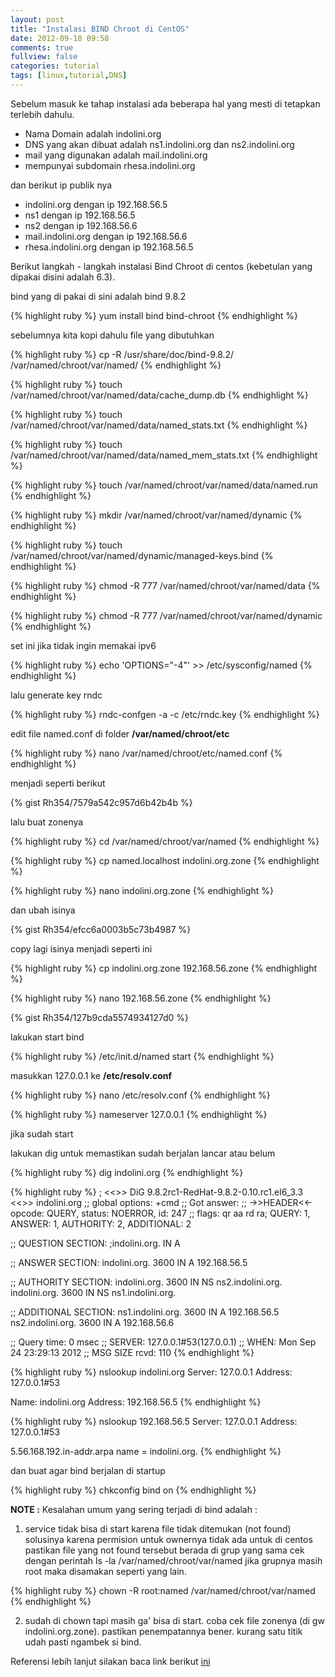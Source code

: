 ```yaml
---
layout: post
title: "Instalasi BIND Chroot di CentOS"
date: 2012-09-18 09:58
comments: true
fullview: false
categories: tutorial
tags: [linux,tutorial,DNS]
---
```


Sebelum masuk ke tahap instalasi ada beberapa hal yang mesti di tetapkan terlebih dahulu.

* Nama Domain adalah indolini.org
* DNS yang akan dibuat adalah ns1.indolini.org dan ns2.indolini.org
* mail yang digunakan adalah mail.indolini.org
* mempunyai subdomain rhesa.indolini.org


dan berikut ip publik nya

* indolini.org dengan ip 192.168.56.5
* ns1 dengan ip 192.168.56.5
* ns2 dengan ip 192.168.56.6
* mail.indolini.org dengan ip 192.168.56.6
* rhesa.indolini.org dengan ip 192.168.56.5

Berikut langkah - langkah instalasi Bind Chroot di centos (kebetulan yang dipakai disini adalah 6.3).

bind yang di pakai di sini adalah bind 9.8.2

{% highlight ruby %}
yum install bind bind-chroot
{% endhighlight %}

sebelumnya kita kopi dahulu file yang dibutuhkan

{% highlight ruby %}
cp -R /usr/share/doc/bind-9.8.2/ /var/named/chroot/var/named/
{% endhighlight %}

{% highlight ruby %}
touch /var/named/chroot/var/named/data/cache_dump.db
{% endhighlight %}

{% highlight ruby %}
touch /var/named/chroot/var/named/data/named_stats.txt
{% endhighlight %}

{% highlight ruby %}
touch /var/named/chroot/var/named/data/named_mem_stats.txt
{% endhighlight %}

{% highlight ruby %}
touch /var/named/chroot/var/named/data/named.run
{% endhighlight %}

{% highlight ruby %}
mkdir /var/named/chroot/var/named/dynamic
{% endhighlight %}

{% highlight ruby %}
touch /var/named/chroot/var/named/dynamic/managed-keys.bind
{% endhighlight %}

{% highlight ruby %}
chmod -R 777 /var/named/chroot/var/named/data
{% endhighlight %}

{% highlight ruby %}
chmod -R 777 /var/named/chroot/var/named/dynamic
{% endhighlight %}

set ini jika tidak ingin memakai ipv6

{% highlight ruby %}
echo 'OPTIONS="-4"' >> /etc/sysconfig/named
{% endhighlight %}

lalu generate key rndc

{% highlight ruby %}
rndc-confgen -a -c /etc/rndc.key
{% endhighlight %}

edit file named.conf di folder **/var/named/chroot/etc**

{% highlight ruby %}
nano /var/named/chroot/etc/named.conf
{% endhighlight %}

menjadi seperti berikut

{% gist Rh354/7579a542c957d6b42b4b %}

lalu buat zonenya

{% highlight ruby %}
cd /var/named/chroot/var/named 
{% endhighlight %}

{% highlight ruby %}
cp named.localhost indolini.org.zone
{% endhighlight %}

{% highlight ruby %}
nano indolini.org.zone
{% endhighlight %}

dan ubah isinya

{% gist Rh354/efcc6a0003b5c73b4987 %}

copy lagi isinya menjadi seperti ini

{% highlight ruby %}
cp indolini.org.zone 192.168.56.zone
{% endhighlight %}

{% highlight ruby %}
nano 192.168.56.zone
{% endhighlight %}

{% gist Rh354/127b9cda5574934127d0 %}

lakukan start bind

{% highlight ruby %}
/etc/init.d/named start
{% endhighlight %}

masukkan 127.0.0.1 ke **/etc/resolv.conf**

{% highlight ruby %}
nano /etc/resolv.conf
{% endhighlight %}

{% highlight ruby %}
nameserver 127.0.0.1
{% endhighlight %}

jika sudah start

lakukan dig untuk memastikan sudah berjalan lancar atau belum

{% highlight ruby %}
dig indolini.org
{% endhighlight %}

{% highlight ruby %}
; <<>> DiG 9.8.2rc1-RedHat-9.8.2-0.10.rc1.el6_3.3 <<>> indolini.org
;; global options: +cmd
;; Got answer:
;; ->>HEADER<<- opcode: QUERY, status: NOERROR, id: 247
;; flags: qr aa rd ra; QUERY: 1, ANSWER: 1, AUTHORITY: 2, ADDITIONAL: 2

;; QUESTION SECTION:
;indolini.org.                      IN      A

;; ANSWER SECTION:
indolini.org.               3600    IN      A       192.168.56.5

;; AUTHORITY SECTION:
indolini.org.               3600    IN      NS      ns2.indolini.org.
indolini.org.               3600    IN      NS      ns1.indolini.org.

;; ADDITIONAL SECTION:
ns1.indolini.org.           3600    IN      A       192.168.56.5
ns2.indolini.org.           3600    IN      A       192.168.56.6

;; Query time: 0 msec
;; SERVER: 127.0.0.1#53(127.0.0.1)
;; WHEN: Mon Sep 24 23:29:13 2012
;; MSG SIZE  rcvd: 110
{% endhighlight %}

{% highlight ruby %}
nslookup indolini.org
Server:         127.0.0.1
Address:        127.0.0.1#53

Name:   indolini.org
Address: 192.168.56.5
{% endhighlight %}

{% highlight ruby %}
 nslookup 192.168.56.5
Server:         127.0.0.1
Address:        127.0.0.1#53

5.56.168.192.in-addr.arpa        name = indolini.org.
{% endhighlight %}

dan buat agar bind berjalan di startup

{% highlight ruby %}
chkconfig bind on
{% endhighlight %}

**NOTE :**
Kesalahan umum yang sering terjadi di bind adalah :

1. service tidak bisa di start karena file tidak ditemukan (not found) solusinya karena permision untuk ownernya tidak ada untuk di centos pastikan file yang not found tersebut berada di grup yang sama cek dengan perintah ls -la /var/named/chroot/var/named jika grupnya masih root maka disamakan seperti yang lain.
 
{% highlight ruby %}
chown -R root:named /var/named/chroot/var/named
{% endhighlight %}

2. sudah di chown tapi masih ga' bisa di start. coba cek file zonenya (di gw indolini.org.zone). pastikan penempatannya bener. kurang satu titik udah pasti ngambek si bind. 

Referensi lebih lanjut silakan baca link berikut
[ini](http://www.linuxhomenetworking.com/wiki/index.php/Quick_HOWTO_%3a_Ch18_%3a_Configuring_DNS)